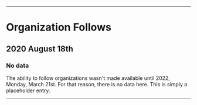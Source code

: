 
***

# Organization Follows

## 2020 August 18th

### No data

The ability to follow organizations wasn't made available until 2022, Monday, March 21st. For that reason, there is no data here. This is simply a placeholder entry.

***
